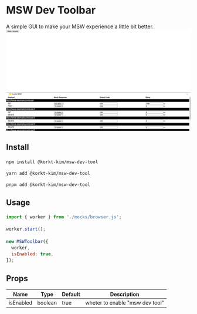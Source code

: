 # MSW Dev Toolbar

A simple GUI to make your MSW experience a little bit better.
![mswDevTool screenshot](./.preview/scrn-01.png)

## Install

`npm install @korkt-kim/msw-dev-tool`

`yarn add @korkt-kim/msw-dev-tool`

`pnpm add @korkt-kim/msw-dev-tool`

## Usage

```js
import { worker } from './mocks/browser.js';

worker.start();

new MSWToolbar({
  worker,
  isEnabled: true,
});
```

## Props

| Name      | Type    | Default | Description                     |
| --------- | ------- | ------- | ------------------------------- |
| isEnabled | boolean | true    | wheter to enable "msw dev tool" |
